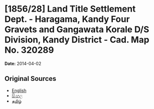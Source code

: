 # [1856/28] Land Title Settlement Dept. - Haragama, Kandy Four Gravets and Gangawata Korale D/S Division, Kandy District - Cad. Map No. 320289

**Date:** 2014-04-02

## Original Sources

- [English](https://documents.gov.lk/view/extra-gazettes/2014/4/1856-28_E.pdf)
- [සිංහල](https://documents.gov.lk/view/extra-gazettes/2014/4/1856-28_S.pdf)
- [தமிழ்](https://documents.gov.lk/view/extra-gazettes/2014/4/1856-28_T.pdf)
